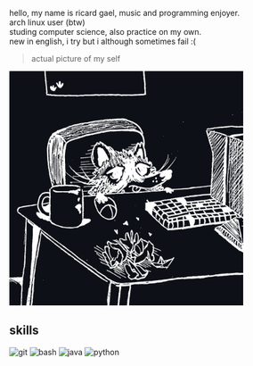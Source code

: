 hello, my name is ricard gael, music and programming enjoyer.\
arch linux user (btw)\
studing computer science, also practice on my own.\
new in english, i try but i although sometimes fail :(

> actual picture of my self
<img src="https://raw.githubusercontent.com/ricardenas26/ricardenas26/refs/heads/main/picture_me_github.jpeg" width='420'>

## skills
![git](https://img.shields.io/badge/GIT-E44C30?style=for-the-badge&logo=git&logoColor=white)
![bash](https://img.shields.io/badge/Shell_Script-121011?style=for-the-badge&logo=gnu-bash&logoColor=white)
![java](https://img.shields.io/badge/Java-ED8B00?style=for-the-badge&logo=openjdk&logoColor=white)
![python](https://img.shields.io/badge/Python-14354C?style=for-the-badge&logo=python&logoColor=white)
